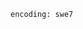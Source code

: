 <!-- usedin: [ _includes/_inlines/Deployment/Rails/rails-stacks] - layout:code post: rails-stacks_note -->

```
encoding: swe7
```
